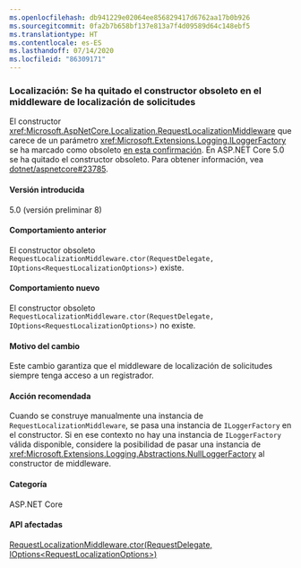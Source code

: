 ```yaml
---
ms.openlocfilehash: db941229e02064ee856829417d6762aa17b0b926
ms.sourcegitcommit: 0fa2b7b658bf137e813a7f4d09589d64c148ebf5
ms.translationtype: HT
ms.contentlocale: es-ES
ms.lasthandoff: 07/14/2020
ms.locfileid: "86309171"
---
```

### <a name="localization-obsolete-constructor-removed-in-request-localization-middleware"></a>Localización: Se ha quitado el constructor obsoleto en el middleware de localización de solicitudes

El constructor <xref:Microsoft.AspNetCore.Localization.RequestLocalizationMiddleware> que carece de un parámetro <xref:Microsoft.Extensions.Logging.ILoggerFactory> se ha marcado como obsoleto [en esta confirmación](https://github.com/dotnet/aspnetcore/commit/ba8c6ccf6fd3eeb7fc42a159d362b15eae4fb3a0). En ASP.NET Core 5.0 se ha quitado el constructor obsoleto. Para obtener información, vea [dotnet/aspnetcore#23785](https://github.com/dotnet/aspnetcore/issues/23785).

#### <a name="version-introduced"></a>Versión introducida

5.0 (versión preliminar 8)

#### <a name="old-behavior"></a>Comportamiento anterior

El constructor obsoleto `RequestLocalizationMiddleware.ctor(RequestDelegate, IOptions<RequestLocalizationOptions>)` existe.

#### <a name="new-behavior"></a>Comportamiento nuevo

El constructor obsoleto `RequestLocalizationMiddleware.ctor(RequestDelegate, IOptions<RequestLocalizationOptions>)` no existe.

#### <a name="reason-for-change"></a>Motivo del cambio

Este cambio garantiza que el middleware de localización de solicitudes siempre tenga acceso a un registrador.

#### <a name="recommended-action"></a>Acción recomendada

Cuando se construye manualmente una instancia de `RequestLocalizationMiddleware`, se pasa una instancia de `ILoggerFactory` en el constructor. Si en ese contexto no hay una instancia de `ILoggerFactory` válida disponible, considere la posibilidad de pasar una instancia de <xref:Microsoft.Extensions.Logging.Abstractions.NullLoggerFactory> al constructor de middleware.

#### <a name="category"></a>Categoría

ASP.NET Core

#### <a name="affected-apis"></a>API afectadas

[RequestLocalizationMiddleware.ctor(RequestDelegate, IOptions\<RequestLocalizationOptions>)](/dotnet/api/microsoft.aspnetcore.localization.requestlocalizationmiddleware.-ctor?view=aspnetcore-3.1#Microsoft_AspNetCore_Localization_RequestLocalizationMiddleware__ctor_Microsoft_AspNetCore_Http_RequestDelegate_Microsoft_Extensions_Options_IOptions_Microsoft_AspNetCore_Builder_RequestLocalizationOptions__)

<!--

#### Affected APIs

`M:Microsoft.AspNetCore.Localization.RequestLocalizationMiddleware.#ctor(Microsoft.AspNetCore.Http.RequestDelegate,Microsoft.Extensions.Options.IOptions{Microsoft.AspNetCore.Builder.RequestLocalizationOptions})`

-->
